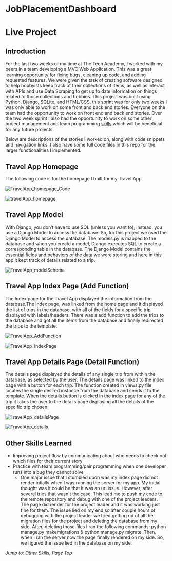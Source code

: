 # JobPlacementDashboard

# Live Project

## Introduction

For the last two weeks of my time at The Tech Academy, I worked with my peers in a team developing a MVC Web Application. This was a great learning opportunity for fixing bugs, cleaning up code, and adding requested features. We were given the task of creating software designed to help hobbyists keep track of their collections of items, as well as interact with APIs and use Data Scraping to get up to date information on things related to those collections and hobbies. This project was built using Python, Django, SQLite, and HTML/CSS. this sprint was for only two weeks I was only able to work on some front and back end stories. Everyone on the team had the opportunity to work on front end and back end stories. Over the two week sprint I also had the opportunity to work on some other project management and team programming [skills](#other-skills-learned) which will be beneficial for any future projects.
  
Below are descriptions of the stories I worked on, along with code snippets and navigation links. I also have some full code files in this repo for the larger functionalities I implemented.


## Travel App Homepage
The following code is for the homepage I built for my Travel App. 

![TravelApp_homepage_Code](https://user-images.githubusercontent.com/41709286/72227291-c0753880-3568-11ea-9f15-c83d6b542af8.PNG)

![travelApp_homepage](https://user-images.githubusercontent.com/41709286/72227658-66c33d00-356d-11ea-89c3-e459306b00e9.PNG)

## Travel App Model 
With Django, you don’t have to use SQL (unless you want to), instead, you use a Django Model to access the database. So, for this project we used the Django Model to access the database. The models.py is mapped to the database and when you create a model, Django executes SQL to create a corresponding table in the database. The Django Model contains the essential fields and behaviors of the data we were storing and here in this app it kept track of details related to a trip. 


![TravelApp_modelSchema](https://user-images.githubusercontent.com/41709286/72228090-9116f980-3571-11ea-9900-d1d9bc69901b.PNG)


## Travel App Index Page (Add Function) 

The Index page for the Travel App displayed the information from the database.The index page, was linked from the home page and it displayed the list of trips in the database, with all of the fields for a specific trip displayed with labels/headers. There was a add function to add the trips to the database and got all the items from the database and finally redirected the trips to the template. 

![TravelApp_AddFunction](https://user-images.githubusercontent.com/41709286/72289586-6f714d00-3619-11ea-987e-2c4b48f08843.PNG)


![TravelApp_IndexPage](https://user-images.githubusercontent.com/41709286/72289799-da228880-3619-11ea-8619-b88e47ead054.PNG)


## Travel App Details Page (Detail Function)

The details page displayed the details of any single trip from within the database, as selected by the user. The details page was linked to the index page with a button for each trip. The function created in views.py file locates the single desired instance from the database and sends it to the template. When the details button is clicked in the index page for any of the trip it takes the user to the details page displaying all the details of the specific trip chosen. 

![TravelApp_detailsPage](https://user-images.githubusercontent.com/41709286/72290146-92e8c780-361a-11ea-8a35-b6dbb9f9e94f.PNG)


![TravelApp_details](https://user-images.githubusercontent.com/41709286/72290614-a2b4db80-361b-11ea-9002-49d928c262aa.PNG)


## Other Skills Learned
* Improving project flow by communicating about who needs to check out which files for their current story 
* Practice with team programming/pair programming when one developer runs into a bug they cannot solve
    * One major issue that I stumbled upon was my index page did not render intially when I was running the server for my app. My initial thought was it could be that it was an url issue. However, after several tries that wasn't the case. This lead me to push my code to the remote repository and debug with one of the project leaders. The page did render for the project leader and it was working just fine for them. The issue lied on my end  so after couple hours of debugging with the project leader we tried getting rid of all the migration files for the project and deleting the database from my side. After, deleting those files I ran the following commands: python manage.py makemigrations & python manage.py migrate. Then, when I ran the server now the page finally rendered on my side. So, we figured the issue lied in the database on my side. 
   
  
*Jump to: [Other Skills](#other-skills-learned), [Page Top](#live-project)*
